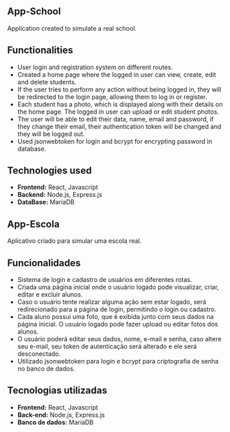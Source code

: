 <div>
  
## App-School
Application created to simulate a real school.

## Functionalities
- User login and registration system on different routes.
- Created a home page where the logged in user can view, create, edit and delete students.
- If the user tries to perform any action without being logged in, they will be redirected to the login page, allowing them to log in or register.
- Each student has a photo, which is displayed along with their details on the home page. The logged in user can upload or edit student photos.
- The user will be able to edit their data, name, email and password, if they change their email, their authentication token will be changed and they will be logged out.
- Used jsonwebtoken for login and bcrypt for encrypting password in database.

## Technologies used
- **Frontend:** React, Javascript
- **Backend:** Node.js, Express.js
- **DataBase:** MariaDB 
</div>
<div>

  ## App-Escola
Aplicativo criado para simular uma escola real.

## Funcionalidades
- Sistema de login e cadastro de usuários em diferentes rotas.
- Criada uma página inicial onde o usuário logado pode visualizar, criar, editar e excluir alunos.
- Caso o usuário tente realizar alguma ação sem estar logado, será redirecionado para a página de login, permitindo o login ou cadastro.
- Cada aluno possui uma foto, que é exibida junto com seus dados na página inicial. O usuário logado pode fazer upload ou editar fotos dos alunos.
- O usuário poderá editar seus dados, nome, e-mail e senha, caso altere seu e-mail, seu token de autenticação será alterado e ele será desconectado.
- Utilizado jsonwebtoken para login e bcrypt para criptografia de senha no banco de dados.

## Tecnologias utilizadas
- **Frontend:** React, Javascript
- **Back-end:** Node.js, Express.js
- **Banco de dados:** MariaDB
</div>
